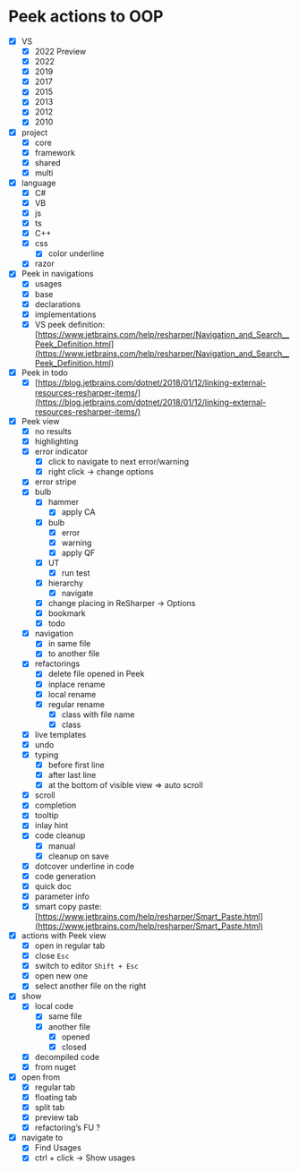 # Peek actions to OOP

- [x]  VS
    - [x]  2022 Preview
    - [x]  2022
    - [x]  2019
    - [x]  2017
    - [x]  2015
    - [x]  2013
    - [x]  2012
    - [x]  2010
- [x]  project
    - [x]  core
    - [x]  framework
    - [x]  shared
    - [x]  multi
- [x]  language
    - [x]  C#
    - [x]  VB
    - [x]  js
    - [x]  ts
    - [x]  C++
    - [x]  css
        - [x]  color underline
    - [x]  razor
- [x]  Peek  in navigations
    - [x]  usages
    - [x]  base
    - [x]  declarations
    - [x]  implementations
    - [x]  VS peek definition: [https://www.jetbrains.com/help/resharper/Navigation_and_Search__Peek_Definition.html](https://www.jetbrains.com/help/resharper/Navigation_and_Search__Peek_Definition.html)
- [x]  Peek in todo
    - [x]  [https://blog.jetbrains.com/dotnet/2018/01/12/linking-external-resources-resharper-items/](https://blog.jetbrains.com/dotnet/2018/01/12/linking-external-resources-resharper-items/)
- [x]  Peek view
    - [x]  no results
    - [x]  highlighting
    - [x]  error indicator
        - [x]  click to navigate to next error/warning
        - [x]  right click → change options
    - [x]  error stripe
    - [x]  bulb
        - [x]  hammer
            - [x]  apply CA
        - [x]  bulb
            - [x]  error
            - [x]  warning
            - [x]  apply QF
        - [x]  UT
            - [x]  run test
        - [x]  hierarchy
            - [x]  navigate
        - [x]  change placing in ReSharper → Options
        - [x]  bookmark
        - [x]  todo
    - [x]  navigation
        - [x]  in same file
        - [x]  to another file
    - [x]  refactorings
        - [x]  delete file opened in Peek
        - [x]  inplace rename
        - [x]  local rename
        - [x]  regular rename
            - [x]  class with file name
            - [x]  class
    - [x]  live templates
    - [x]  undo
    - [x]  typing
        - [x]  before first line
        - [x]  after last line
        - [x]  at the bottom of visible view ⇒ auto scroll
    - [x]  scroll
    - [x]  completion
    - [x]  tooltip
    - [x]  inlay hint
    - [x]  code cleanup
        - [x]  manual
        - [x]  cleanup on save
    - [x]  dotcover underline in code
    - [x]  code generation
    - [x]  quick doc
    - [x]  parameter info
    - [x]  smart copy paste: [https://www.jetbrains.com/help/resharper/Smart_Paste.html](https://www.jetbrains.com/help/resharper/Smart_Paste.html)
- [x]  actions with Peek view
    - [x]  open in regular tab
    - [x]  close `Esc`
    - [x]  switch to editor `Shift + Esc`
    - [x]  open new one
    - [x]  select another file on the right
- [x]  show
    - [x]  local code
        - [x]  same file
        - [x]  another file
            - [x]  opened
            - [x]  closed
    - [x]  decompiled code
    - [x]  from nuget
- [x]  open from
    - [x]  regular tab
    - [x]  floating tab
    - [x]  split tab
    - [x]  preview tab
    - [x]  refactoring’s FU ?
- [x]  navigate to
    - [x]  Find Usages
    - [x]  ctrl + click → Show usages